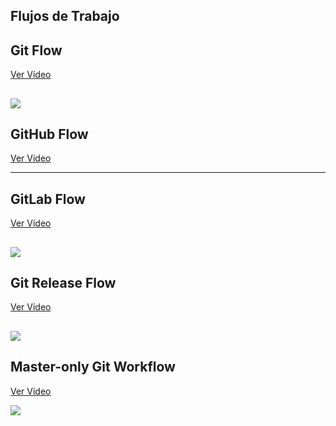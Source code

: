 ## Flujos de Trabajo 

## Git Flow 
[Ver Vídeo](https://www.youtube.com/watch?v=HhI77BXRjuo)

![](https://lh3.googleusercontent.com/70jaEZnESXQ6SssU5uI4yO62JBz6xq2sNrrz8bW_ap2CuWUaQlbKs3j6NyRJnvcvYwAugkW8WzNJX21dZ2SMd9O_1TTpKZT-FsBkYSPy4rUSpJSo2C-WPTaLc2jQ8ancyj1TetXQ)
---

## GitHub Flow
[Ver Vídeo](https://www.youtube.com/watch?v=2Xagp86uOuI)

---

## GitLab Flow 
[Ver Vídeo](https://www.youtube.com/watch?v=AuDZvbHSW1c)

![](https://git.innovacion.gob.pa/help/workflow/environment_branches.png)
---

## Git Release Flow
[Ver Vídeo](https://www.youtube.com/watch?v=eOXZzfNn4N0&t=0s)

![](https://storage.googleapis.com/strapi-test-bucket/feature_branch_fed25faddd/feature_branch_fed25faddd.png)
---

## Master-only Git Workflow
[Ver Vídeo](https://www.youtube.com/watch?v=MWz-9uyHP4s&t=0s)

![](https://www.babelgroup.com/getmedia/e70b5746-4d6b-43cb-b023-8d11d6939dd5/master-only.jpg?width=700&height=108)